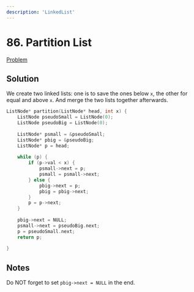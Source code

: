 ```yaml
---
description: 'LinkedList'
---
```


# 86. Partition List

[Problem](https://leetcode.com/problems/partition-list/)

## Solution

We create two linked lists: one is to save the ones below `x`, the other for equal and above `x`. And merge the two lists together afterwards.

```cpp
ListNode* partition(ListNode* head, int x) {
    ListNode pseudoSmall = ListNode(0);
    ListNode pseudoBig = ListNode(0);
    
    ListNode* psmall = &pseudoSmall;
    ListNode* pbig = &pseudoBig;
    ListNode* p = head;
    
    while (p) {
        if (p->val < x) {
            psmall->next = p;
            psmall = psmall->next;
        } else {
            pbig->next = p;
            pbig = pbig->next;
        }
        p = p->next;
    }
    
    pbig->next = NULL;
    psmall->next = pseudoBig.next;
    p = pseudoSmall.next;
    return p;
    
}
```

## Notes
Do NOT forget to set `pbig->next = NULL` in the end.
